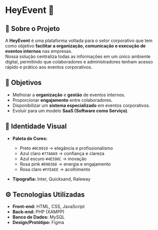 # HeyEvent 🎉  

## 📌 Sobre o Projeto  
A **HeyEvent** é uma plataforma voltada para o setor corporativo que tem como objetivo **facilitar a organização, comunicação e execução de eventos internos** nas empresas.  
Nossa solução centraliza todas as informações em um único ambiente digital, permitindo que colaboradores e administradores tenham acesso rápido e prático aos eventos corporativos.  

## 🚀 Objetivos  
- Melhorar a **organização** e **gestão** de eventos internos.  
- Proporcionar **engajamento** entre colaboradores.  
- Disponibilizar um **sistema especializado** em eventos corporativos.  
- Evoluir para um modelo **SaaS (Software como Serviço)**.
  
 ## 🎨 Identidade Visual  
- **Paleta de Cores:**  
  - Preto `#0C0910` → elegância e profissionalismo  
  - Azul claro `#77A0A9` → confiança e clareza  
  - Azul escuro `#4E598C` → inovação  
  - Rosa pink `#D90368` → energia e engajamento  
  - Rosa claro `#FFEAEE` → acolhimento  

- **Tipografia:** Inter, Quicksand, Raleway  

## ⚙️ Tecnologias Utilizadas  
- **Front-end:** HTML, CSS, JavaScript  
- **Back-end:** PHP (XAMPP)  
- **Banco de Dados:** MySQL  
- **Design/Protótipo:** Figma  

